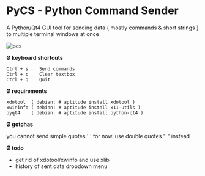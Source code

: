# PyCS - Python Command Sender
A Python/Qt4 GUI tool for sending data { mostly commands & short strings } to multiple terminal windows at once

![pcs](http://i.imgur.com/zCvXyK1.gif)


<b> Ø keyboard shortcuts</b>
```
Ctrl + s	Send commands
Ctrl + c	Clear textbox
Ctrl + q	Quit
```
<b> Ø requirements </b>
```
xdotool  ( debian: # aptitude install xdotool )
xwininfo ( debian: # aptitude install x11-utils )
pyqt4	 ( debian: # aptitude install python-qt4 )
```
<b> Ø gotchas </b>

you cannot send simple quotes ' ' for now. use double quotes " " instead

<b> Ø todo </b>
* get rid of xdotool/xwinfo and use xlib
* history of sent data dropdown menu


